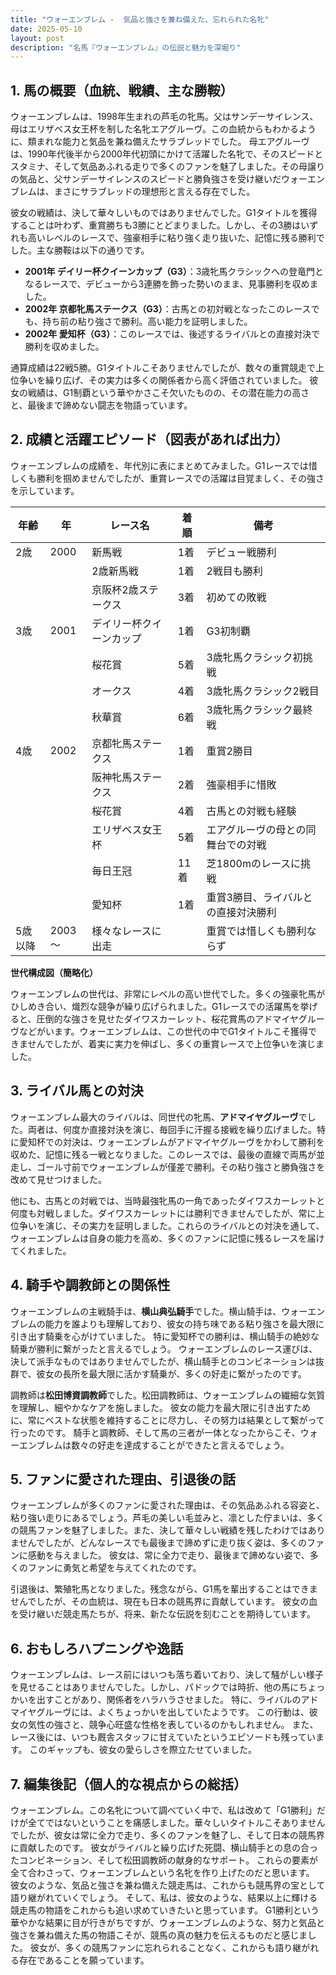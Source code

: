 ```yaml
---
title: "ウォーエンブレム -  気品と強さを兼ね備えた、忘れられた名牝"
date: 2025-05-10
layout: post
description: "名馬『ウォーエンブレム』の伝説と魅力を深堀り"
---
```


## 1. 馬の概要（血統、戦績、主な勝鞍）

ウォーエンブレムは、1998年生まれの芦毛の牝馬。父はサンデーサイレンス、母はエリザベス女王杯を制した名牝エアグルーヴ。この血統からもわかるように、類まれな能力と気品を兼ね備えたサラブレッドでした。  母エアグルーヴは、1990年代後半から2000年代初頭にかけて活躍した名牝で、そのスピードとスタミナ、そして気品あふれる走りで多くのファンを魅了しました。その母譲りの気品と、父サンデーサイレンスのスピードと勝負強さを受け継いだウォーエンブレムは、まさにサラブレッドの理想形と言える存在でした。

彼女の戦績は、決して華々しいものではありませんでした。G1タイトルを獲得することは叶わず、重賞勝ちも3勝にとどまりました。しかし、その3勝はいずれも高いレベルのレースで、強豪相手に粘り強く走り抜いた、記憶に残る勝利でした。主な勝鞍は以下の通りです。

* **2001年  デイリー杯クイーンカップ（G3）**：3歳牝馬クラシックへの登竜門となるレースで、デビューから3連勝を飾った勢いのまま、見事勝利を収めました。
* **2002年  京都牝馬ステークス（G3）**：古馬との初対戦となったこのレースでも、持ち前の粘り強さで勝利。高い能力を証明しました。
* **2002年  愛知杯（G3）**：このレースでは、後述するライバルとの直接対決で勝利を収めました。

通算成績は22戦5勝。G1タイトルこそありませんでしたが、数々の重賞競走で上位争いを繰り広げ、その実力は多くの関係者から高く評価されていました。  彼女の戦績は、G1制覇という華やかさこそ欠いたものの、その潜在能力の高さと、最後まで諦めない闘志を物語っています。


## 2. 成績と活躍エピソード（図表があれば出力）

ウォーエンブレムの成績を、年代別に表にまとめてみました。G1レースでは惜しくも勝利を掴めませんでしたが、重賞レースでの活躍は目覚ましく、その強さを示しています。

| 年齢 | 年 | レース名               | 着順 | 備考                                   |
|-----|----|------------------------|-----|---------------------------------------|
| 2歳 | 2000 | 新馬戦                 | 1着 | デビュー戦勝利                         |
|     |     | 2歳新馬戦               | 1着 | 2戦目も勝利                          |
|     |     | 京阪杯2歳ステークス     | 3着 | 初めての敗戦                          |
| 3歳 | 2001 | デイリー杯クイーンカップ | 1着 | G3初制覇                              |
|     |     | 桜花賞                 | 5着 | 3歳牝馬クラシック初挑戦               |
|     |     | オークス                 | 4着 | 3歳牝馬クラシック2戦目              |
|     |     | 秋華賞                 | 6着 | 3歳牝馬クラシック最終戦              |
| 4歳 | 2002 | 京都牝馬ステークス       | 1着 | 重賞2勝目                             |
|     |     | 阪神牝馬ステークス       | 2着 | 強豪相手に惜敗                         |
|     |     | 桜花賞                 | 4着 | 古馬との対戦も経験                    |
|     |     | エリザベス女王杯         | 5着 | エアグルーヴの母との同舞台での対戦    |
|     |     | 毎日王冠                | 11着 | 芝1800mのレースに挑戦                |
|     |     |  愛知杯                 | 1着 | 重賞3勝目、ライバルとの直接対決勝利 |
| 5歳以降 | 2003～ |  様々なレースに出走     |  |  重賞では惜しくも勝利ならず            |


**世代構成図（簡略化）**

ウォーエンブレムの世代は、非常にレベルの高い世代でした。多くの強豪牝馬がひしめき合い、熾烈な競争が繰り広げられました。G1レースでの活躍馬を挙げると、圧倒的な強さを見せたダイワスカーレット、桜花賞馬のアドマイヤグルーヴなどがいます。ウォーエンブレムは、この世代の中でG1タイトルこそ獲得できませんでしたが、着実に実力を伸ばし、多くの重賞レースで上位争いを演じました。


## 3. ライバル馬との対決

ウォーエンブレム最大のライバルは、同世代の牝馬、**アドマイヤグルーヴ**でした。両者は、何度か直接対決を演じ、毎回手に汗握る接戦を繰り広げました。特に愛知杯での対決は、ウォーエンブレムがアドマイヤグルーヴをかわして勝利を収めた、記憶に残る一戦となりました。このレースでは、最後の直線で両馬が並走し、ゴール寸前でウォーエンブレムが僅差で勝利。その粘り強さと勝負強さを改めて見せつけました。

他にも、古馬との対戦では、当時最強牝馬の一角であったダイワスカーレットと何度も対戦しました。ダイワスカーレットには勝利できませんでしたが、常に上位争いを演じ、その実力を証明しました。これらのライバルとの対決を通して、ウォーエンブレムは自身の能力を高め、多くのファンに記憶に残るレースを届けてくれました。


## 4. 騎手や調教師との関係性

ウォーエンブレムの主戦騎手は、**横山典弘騎手**でした。横山騎手は、ウォーエンブレムの能力を誰よりも理解しており、彼女の持ち味である粘り強さを最大限に引き出す騎乗を心がけていました。  特に愛知杯での勝利は、横山騎手の絶妙な騎乗が勝利に繋がったと言えるでしょう。  ウォーエンブレムのレース運びは、決して派手なものではありませんでしたが、横山騎手とのコンビネーションは抜群で、彼女の長所を最大限に活かす騎乗が、多くの好走に繋がったのです。

調教師は**松田博資調教師**でした。松田調教師は、ウォーエンブレムの繊細な気質を理解し、細やかなケアを施しました。  彼女の能力を最大限に引き出すために、常にベストな状態を維持することに尽力し、その努力は結果として繋がって行ったのです。  騎手と調教師、そして馬の三者が一体となったからこそ、ウォーエンブレムは数々の好走を達成することができたと言えるでしょう。


## 5. ファンに愛された理由、引退後の話

ウォーエンブレムが多くのファンに愛された理由は、その気品あふれる容姿と、粘り強い走りにあるでしょう。芦毛の美しい毛並みと、凛とした佇まいは、多くの競馬ファンを魅了しました。また、決して華々しい戦績を残したわけではありませんでしたが、どんなレースでも最後まで諦めずに走り抜く姿は、多くのファンに感動を与えました。  彼女は、常に全力で走り、最後まで諦めない姿で、多くのファンに勇気と希望を与えてくれたのです。

引退後は、繁殖牝馬となりました。残念ながら、G1馬を輩出することはできませんでしたが、その血統は、現在も日本の競馬界に貢献しています。  彼女の血を受け継いだ競走馬たちが、将来、新たな伝説を刻むことを期待しています。


## 6. おもしろハプニングや逸話

ウォーエンブレムは、レース前にはいつも落ち着いており、決して騒がしい様子を見せることはありませんでした。しかし、パドックでは時折、他の馬にちょっかいを出すことがあり、関係者をハラハラさせました。  特に、ライバルのアドマイヤグルーヴには、よくちょっかいを出していたようです。  この行動は、彼女の気性の強さと、競争心旺盛な性格を表しているのかもしれません。  また、レース後には、いつも厩舎スタッフに甘えていたというエピソードも残っています。  このギャップも、彼女の愛らしさを際立たせていました。


## 7. 編集後記（個人的な視点からの総括）

ウォーエンブレム。この名牝について調べていく中で、私は改めて「G1勝利」だけが全てではないということを痛感しました。華々しいタイトルこそありませんでしたが、彼女は常に全力で走り、多くのファンを魅了し、そして日本の競馬界に貢献したのです。  彼女がライバルと繰り広げた死闘、横山騎手との息の合ったコンビネーション、そして松田調教師の献身的なサポート。  これらの要素が全て合わさって、ウォーエンブレムという名牝を作り上げたのだと思います。  彼女のような、気品と強さを兼ね備えた競走馬は、これからも競馬界の宝として語り継がれていくでしょう。  そして、私は、彼女のような、結果以上に輝ける競走馬の物語をこれからも追い求めていきたいと思っています。  G1勝利という華やかな結果に目が行きがちですが、ウォーエンブレムのような、努力と気品と強さを兼ね備えた馬の物語こそが、競馬の真の魅力を伝えるものだと感じました。  彼女が、多くの競馬ファンに忘れられることなく、これからも語り継がれる存在であることを願っています。
